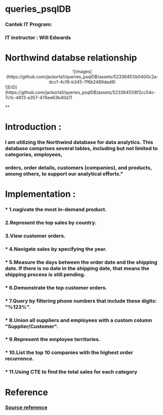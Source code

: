 # queries_psqlDB
### Cantek IT Program:
### IT instructor : Will Edwards


# Northwind databse relationship
<center>
![images](https://github.com/jackorta1/queries_psqlDB/assets/52336451/b0400c2a-dcc1-4c19-b345-7f6b2489dad8)
 </center>
![ErD](https://github.com/jackorta1/queries_psqlDB/assets/52336451/8f2cc54c-7c1c-4813-a357-476ee63b40d7)



**
# Introduction :


###   I am utilizing the Northwind database for data analytics. This database comprises several tables, including but not limited to categories, employees, 
### orders, order details, customers (companies), and products, among others, to support our analytical efforts."

# Implementation : 

### * 1.nagivate  the most in-demand product.
###   2.Represent the top sales by country.
###  3.View customer orders.
### * 4.Navigate sales by specifying the year.
### * 5.Measure the days between the order date and the shipping date. If there is no date in the shipping date, that means the shipping process is still pending.
### * 6.Demonstrate the top customer orders.
### * 7.Query by filtering phone numbers that include these digits: "%123%".
### * 8.Union all suppliers and employees with a custom column "Supplier/Customer".
### * 9.Represent the employee territories.
### * 10.List the top 10 companies with the highest order recurrence.
### * 11.Using CTE to find the total sales for each category


# Reference 
###  [Source reference](https://github.com/pthom/northwind_psql/blob/master/northwind.sql)
 

